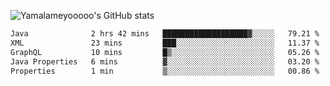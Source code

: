 ![Yamalameyooooo's GitHub stats](https://github-readme-stats.vercel.app/api?username=yamalameyooooo&theme=transparent&show_icons=true\&show=reviews,discussions_started,discussions_answered,prs_merged,prs_merged_percentage)

<!--START_SECTION:waka-->

```txt
Java              2 hrs 42 mins   ███████████████████▓░░░░░   79.21 %
XML               23 mins         ███░░░░░░░░░░░░░░░░░░░░░░   11.37 %
GraphQL           10 mins         █▒░░░░░░░░░░░░░░░░░░░░░░░   05.26 %
Java Properties   6 mins          ▓░░░░░░░░░░░░░░░░░░░░░░░░   03.20 %
Properties        1 min           ▒░░░░░░░░░░░░░░░░░░░░░░░░   00.86 %
```

<!--END_SECTION:waka-->
